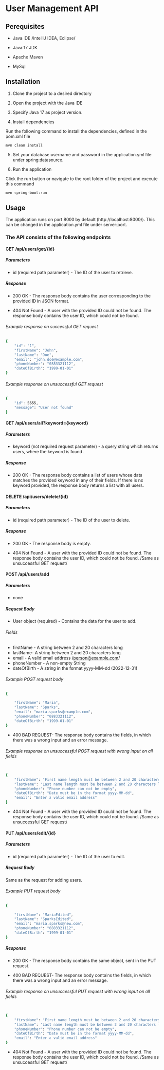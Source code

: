 # User Management API

## Perequisites

* Java IDE /IntelliJ IDEA, Eclipse/

* Java 17 JDK

* Apache Maven

* MySql

## Installation
1. Clone the project to a desired directory

2. Open the project with the Java IDE 

3. Specify Java 17 as project version.

4. Install dependencies


Run the following command to install the dependencies, defined in the pom.xml file
```bash
mvn clean install
```
5. Set your database username and password in the application.yml file under spring:datasource. 

6. Run the application

Click the run button or navigate to the root folder of the project and execute this command
```bash
mvn spring-boot:run
```

## Usage
 The application runs on port 8000 by default (http://localhost:8000/). This can be changed in the application.yml file under server:port.

### The API consists of the following endpoints

#### GET /api/users/get/{id}
##### Parameters
 * id (required path parameter) - The ID of the user to retrieve.

##### Response

 * 200 OK - The response body contains the user corresponding to the provided ID in JSON format.


 * 404 Not Found - A user with the provided ID could not be found. The response body contains the user ID, which could not be found.

###### Example response on successful GET request
```bash
{
    "id": "1",
    "firstName": "John",
    "lastName": "Doe",
    "email": "john.doe@example.com",
    "phoneNumber": "0883321112",
    "dateOfBirth": "1999-01-01"
}
```

###### Example response on unsuccessful GET request
```bash
{
    "id": 5555,
    "message": "User not found"
}
```

#### GET /api/users/all?keyword={keyword}
##### Parameters
 * keyword (not required request parameter) - a query string which returns users, where the keyword is found .

##### Response

 * 200 OK - The response body contains a list of users whose data matches the provided keyword in any of their fields. If there is no keyword provided, the response body returns a list with all users. 

#### DELETE /api/users/delete/{id}
##### Parameters
* id (required path parameter) - The ID of the user to delete.

##### Response

 * 200 OK - The response body is empty. 

* 404 Not Found - A user with the provided ID could not be found. The response body contains the user ID, which could not be found. /Same as unsuccessful GET request/

#### POST /api/users/add
##### Parameters
* none

##### Request Body
* User object (required) -  Contains the data for the user to add.
###### Fields

* firstName - A string between 2 and 20 characters long
* lastName- A string between 2 and 20 characters long
* email - A valid email address /person@example.com/
* phoneNumber - A non-empty String
* dateOfBirth - A string in the format yyyy-MM-dd (2022-12-31)

###### Example POST request body

```bash
{
   
    "firstName": "Maria",
    "lastName": "Sparks",
    "email": "maria.sparks@example.com",
    "phoneNumber": "0883321112",
    "dateOfBirth": "1999-01-01"
}
```
* 400 BAD REQUEST- The response body contains the fields, in which there was a wrong input and an error message.  

###### Example response on unsuccessful POST request with wrong input on all fields

```bash

{
    "firstName": "First name length must be between 2 and 20 characters long",
    "lastName": "Last name length must be between 2 and 20 characters long",
    "phoneNumber": "Phone number can not be empty",
    "dateOfBirth": "Date must be in the format yyyy-MM-dd",
    "email": "Enter a valid email address"
}
```

* 404 Not Found - A user with the provided ID could not be found. The response body contains the user ID, which could not be found. /Same as unsuccessful GET request/
#### PUT /api/users/edit/{id} 
##### Parameters
* id (required path parameter) - The ID of the user to edit.


##### Request Body
Same as the request for adding users.

###### Example PUT request body

```bash
{
   
    "firstName": "MariaEdited",
    "lastName": "SparksEdited",
    "email": "maria.sparks@new.com",
    "phoneNumber": "0883321112",
    "dateOfBirth": "1999-01-01"
}
```

##### Response

 * 200 OK - The response body contains the same object, sent in the PUT request. 

 * 400 BAD REQUEST- The response body contains the fields, in which there was a wrong input and an error message.  

###### Example response on unsuccessful PUT request with wrong input on all fields

```bash

{
    "firstName": "First name length must be between 2 and 20 characters long",
    "lastName": "Last name length must be between 2 and 20 characters long",
    "phoneNumber": "Phone number can not be empty",
    "dateOfBirth": "Date must be in the format yyyy-MM-dd",
    "email": "Enter a valid email address"
}
```

* 404 Not Found - A user with the provided ID could not be found. The response body contains the user ID, which could not be found. /Same as unsuccessful GET request/




